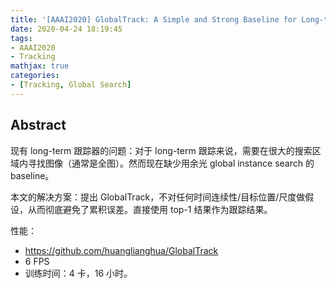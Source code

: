 ```yaml
---
title: '[AAAI2020] GlobalTrack: A Simple and Strong Baseline for Long-term Tracking'
date: 2020-04-24 18:19:45
tags:
- AAAI2020
- Tracking
mathjax: true
categories:
- [Tracking, Global Search]
---
```


## Abstract

现有 long-term 跟踪器的问题：对于 long-term 跟踪来说，需要在很大的搜索区域内寻找图像（通常是全图）。然而现在缺少用余光 global instance search 的 baseline。

本文的解决方案：提出 GlobalTrack，不对任何时间连续性/目标位置/尺度做假设，从而彻底避免了累积误差。直接使用 top-1 结果作为跟踪结果。

性能：

- https://github.com/huanglianghua/GlobalTrack
- 6 FPS
- 训练时间：4 卡，16 小时。